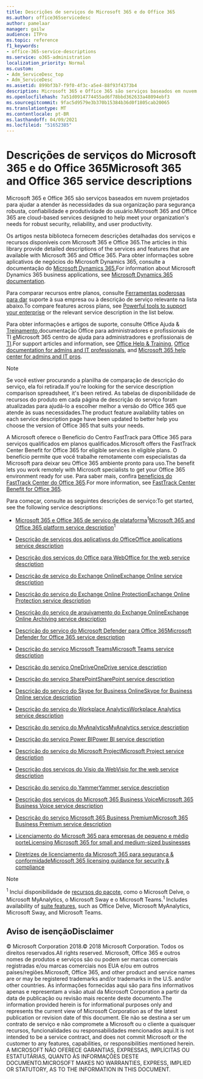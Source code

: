 ```yaml
---
title: Descrições de serviços do Microsoft 365 e do Office 365
ms.author: office365servicedesc
author: pamelaar
manager: gailw
audience: ITPro
ms.topic: reference
f1_keywords:
- office-365-service-descriptions
ms.service: o365-administration
localization_priority: Normal
ms.custom:
- Adm_ServiceDesc_top
- Adm_ServiceDesc
ms.assetid: 899bf3b7-f9f0-4f3c-a5e4-88f93f4373b4
description: Microsoft 365 e Office 365 são serviços baseados em nuvem projetados para ajudar a atender às necessidades da sua organização para segurança robusta, confiabilidade e produtividade do usuário.
ms.openlocfilehash: 7a51d0914774455ad6f78bbd362633a48094ebf3
ms.sourcegitcommit: 9fac5d9579e3b370b15384b36d0f1805cab20065
ms.translationtype: MT
ms.contentlocale: pt-BR
ms.lasthandoff: 04/09/2021
ms.locfileid: "51652385"
---
```

# <a name="microsoft-365-and-office-365-service-descriptions"></a><span data-ttu-id="45867-103">Descrições de serviços do Microsoft 365 e do Office 365</span><span class="sxs-lookup"><span data-stu-id="45867-103">Microsoft 365 and Office 365 service descriptions</span></span> 

<span data-ttu-id="45867-104">Microsoft 365 e Office 365 são serviços baseados em nuvem projetados para ajudar a atender às necessidades da sua organização para segurança robusta, confiabilidade e produtividade do usuário.</span><span class="sxs-lookup"><span data-stu-id="45867-104">Microsoft 365 and Office 365 are cloud-based services designed to help meet your organization's needs for robust security, reliability, and user productivity.</span></span> 
  
<span data-ttu-id="45867-105">Os artigos nesta biblioteca fornecem descrições detalhadas dos serviços e recursos disponíveis com Microsoft 365 e Office 365.</span><span class="sxs-lookup"><span data-stu-id="45867-105">The articles in this library provide detailed descriptions of the services and features that are available with Microsoft 365 and Office 365.</span></span> <span data-ttu-id="45867-106">Para obter informações sobre aplicativos de negócios do Microsoft Dynamics 365, consulte a documentação do [Microsoft Dynamics 365.](/dynamics365/)</span><span class="sxs-lookup"><span data-stu-id="45867-106">For information about Microsoft Dynamics 365 business applications, see [Microsoft Dynamics 365 documentation](/dynamics365/).</span></span>

<span data-ttu-id="45867-107">Para comparar recursos entre planos, consulte [Ferramentas poderosas para dar](https://go.microsoft.com/fwlink/?LinkID=799177&amp;clcid=0x409) suporte à sua empresa ou à descrição de serviço relevante na lista abaixo.</span><span class="sxs-lookup"><span data-stu-id="45867-107">To compare features across plans, see [Powerful tools to support your enterprise](https://go.microsoft.com/fwlink/?LinkID=799177&amp;clcid=0x409) or the relevant service description in the list below.</span></span> 
  
<span data-ttu-id="45867-108">Para obter informações e artigos de suporte, consulte Office Ajuda & [Treinamento,](https://support.office.com/)documentação Office para administradores e profissionais de TI [e](/office/)Microsoft 365 centro de ajuda para administradores e profissionais de [TI](/microsoft-365/).</span><span class="sxs-lookup"><span data-stu-id="45867-108">For support articles and information, see [Office Help & Training](https://support.office.com/), [Office documentation for admins and IT professionals](/office/), and [Microsoft 365 help center for admins and IT pros](/microsoft-365/).</span></span>
  
> [!NOTE]
> <span data-ttu-id="45867-109">Se você estiver procurando a planilha de comparação de descrição do serviço, ela foi retirada.</span><span class="sxs-lookup"><span data-stu-id="45867-109">If you're looking for the service description comparison spreadsheet, it's been retired.</span></span> <span data-ttu-id="45867-110">As tabelas de disponibilidade de recursos do produto em cada página de descrição do serviço foram atualizadas para ajudá-lo a escolher melhor a versão do Office 365 que atende às suas necessidades.</span><span class="sxs-lookup"><span data-stu-id="45867-110">The product feature availability tables on each service description page have been updated to better help you choose the version of Office 365 that suits your needs.</span></span> 
  
<span data-ttu-id="45867-111">A Microsoft oferece o Benefício do Centro FastTrack para Office 365 para serviços qualificados em planos qualificados.</span><span class="sxs-lookup"><span data-stu-id="45867-111">Microsoft offers the FastTrack Center Benefit for Office 365 for eligible services in eligible plans.</span></span> <span data-ttu-id="45867-112">O benefício permite que você trabalhe remotamente com especialistas da Microsoft para deixar seu Office 365 ambiente pronto para uso.</span><span class="sxs-lookup"><span data-stu-id="45867-112">The benefit lets you work remotely with Microsoft specialists to get your Office 365 environment ready for use.</span></span> <span data-ttu-id="45867-113">Para saber mais, confira [benefícios do FastTrack Center do Office 365](/fasttrack/O365-fasttrack-benefit-for-office-365).</span><span class="sxs-lookup"><span data-stu-id="45867-113">For more information, see [FastTrack Center Benefit for Office 365](/fasttrack/O365-fasttrack-benefit-for-office-365).</span></span>
  
<span data-ttu-id="45867-114">Para começar, consulte as seguintes descrições de serviço:</span><span class="sxs-lookup"><span data-stu-id="45867-114">To get started, see the following service descriptions:</span></span>
  
- <span data-ttu-id="45867-115">[Microsoft 365 e Office 365 de serviço de plataforma](office-365-platform-service-description/office-365-platform-service-description.md)<sup>1</sup></span><span class="sxs-lookup"><span data-stu-id="45867-115">[Microsoft 365 and Office 365 platform service description](office-365-platform-service-description/office-365-platform-service-description.md)<sup>1</sup></span></span>

- [<span data-ttu-id="45867-116">Descrição de serviços dos aplicativos do Office</span><span class="sxs-lookup"><span data-stu-id="45867-116">Office applications service description</span></span>](office-applications-service-description/office-applications-service-description.md)

- [<span data-ttu-id="45867-117">Descrição dos serviços do Office para Web</span><span class="sxs-lookup"><span data-stu-id="45867-117">Office for the web service description</span></span>](office-online-service-description/office-online-service-description.md)

- [<span data-ttu-id="45867-118">Descrição de serviço do Exchange Online</span><span class="sxs-lookup"><span data-stu-id="45867-118">Exchange Online service description</span></span>](exchange-online-service-description/exchange-online-service-description.md)

- [<span data-ttu-id="45867-119">Descrição do serviço do Exchange Online Protection</span><span class="sxs-lookup"><span data-stu-id="45867-119">Exchange Online Protection service description</span></span>](exchange-online-protection-service-description/exchange-online-protection-service-description.md)

- [<span data-ttu-id="45867-120">Descrição do serviço de arquivamento do Exchange Online</span><span class="sxs-lookup"><span data-stu-id="45867-120">Exchange Online Archiving service description</span></span>](exchange-online-archiving-service-description/exchange-online-archiving-service-description.md)

- [<span data-ttu-id="45867-121">Descrição do serviço do Microsoft Defender para Office 365</span><span class="sxs-lookup"><span data-stu-id="45867-121">Microsoft Defender for Office 365 service description</span></span>](office-365-advanced-threat-protection-service-description.md)

- [<span data-ttu-id="45867-122">Descrição do serviço Microsoft Teams</span><span class="sxs-lookup"><span data-stu-id="45867-122">Microsoft Teams service description</span></span>](teams-service-description.md)

- [<span data-ttu-id="45867-123">Descrição do serviço OneDrive</span><span class="sxs-lookup"><span data-stu-id="45867-123">OneDrive service description</span></span>](onedrive-for-business-service-description.md)

- [<span data-ttu-id="45867-124">Descrição do serviço SharePoint</span><span class="sxs-lookup"><span data-stu-id="45867-124">SharePoint service description</span></span>](sharepoint-online-service-description/sharepoint-online-service-description.md)

- [<span data-ttu-id="45867-125">Descrição do serviço do Skype for Business Online</span><span class="sxs-lookup"><span data-stu-id="45867-125">Skype for Business Online service description</span></span>](skype-for-business-online-service-description/skype-for-business-online-service-description.md)

- [<span data-ttu-id="45867-126">Descrição do serviço do Workplace Analytics</span><span class="sxs-lookup"><span data-stu-id="45867-126">Workplace Analytics service description</span></span>](workplace-analytics-service-description.md)

- [<span data-ttu-id="45867-127">Descrição do serviço do MyAnalytics</span><span class="sxs-lookup"><span data-stu-id="45867-127">MyAnalytics service description</span></span>](mya-service-description.md)

- [<span data-ttu-id="45867-128">Descrição do serviço Power BI</span><span class="sxs-lookup"><span data-stu-id="45867-128">Power BI service description</span></span>](power-bi-service-description.md)

- [<span data-ttu-id="45867-129">Descrição do serviço do Microsoft Project</span><span class="sxs-lookup"><span data-stu-id="45867-129">Microsoft Project service description</span></span>](project-online-service-description/project-online-service-description.md)

- [<span data-ttu-id="45867-130">Descrição dos serviços do Visio da Web</span><span class="sxs-lookup"><span data-stu-id="45867-130">Visio for the web service description</span></span>](visio-online-service-description/visio-online-service-description.md)

- [<span data-ttu-id="45867-131">Descrição do serviço do Yammer</span><span class="sxs-lookup"><span data-stu-id="45867-131">Yammer service description</span></span>](yammer-service-description/yammer-service-description.md)

- [<span data-ttu-id="45867-132">Descrição dos serviços do Microsoft 365 Business Voice</span><span class="sxs-lookup"><span data-stu-id="45867-132">Microsoft 365 Business Voice service description</span></span>](microsoft-365-business-voice-service-description.md)

- [<span data-ttu-id="45867-133">Descrição do serviço Microsoft 365 Business Premium</span><span class="sxs-lookup"><span data-stu-id="45867-133">Microsoft 365 Business Premium service description</span></span>](microsoft-365-service-descriptions/microsoft-365-business-service-description.md)

- [<span data-ttu-id="45867-134">Licenciamento do Microsoft 365 para empresas de pequeno e médio porte</span><span class="sxs-lookup"><span data-stu-id="45867-134">Licensing Microsoft 365 for small and medium-sized businesses</span></span>](microsoft-365-service-descriptions/licensing-microsoft-365-in-smb.md)

- [<span data-ttu-id="45867-135">Diretrizes de licenciamento da Microsoft 365 para segurança & conformidade</span><span class="sxs-lookup"><span data-stu-id="45867-135">Microsoft 365 licensing guidance for security & compliance</span></span>](microsoft-365-service-descriptions/microsoft-365-tenantlevel-services-licensing-guidance/microsoft-365-security-compliance-licensing-guidance.md)


> [!NOTE]
> <span data-ttu-id="45867-136"><sup>1</sup> Inclui disponibilidade de [recursos do pacote](./office-365-platform-service-description/office-365-suite-features.md), como o Microsoft Delve, o Microsoft MyAnalytics, o Microsoft Sway e o Microsoft Teams.</span><span class="sxs-lookup"><span data-stu-id="45867-136"><sup>1</sup> Includes availability of [suite features](./office-365-platform-service-description/office-365-suite-features.md), such as Office Delve, Microsoft MyAnalytics, Microsoft Sway, and Microsoft Teams.</span></span>
  
## <a name="disclaimer"></a><span data-ttu-id="45867-137">Aviso de isenção</span><span class="sxs-lookup"><span data-stu-id="45867-137">Disclaimer</span></span>

<span data-ttu-id="45867-138">&copy; Microsoft Corporation 2018.</span><span class="sxs-lookup"><span data-stu-id="45867-138">&copy; 2018 Microsoft Corporation.</span></span> <span data-ttu-id="45867-139">Todos os direitos reservados.</span><span class="sxs-lookup"><span data-stu-id="45867-139">All rights reserved.</span></span> <span data-ttu-id="45867-140">Microsoft, Office 365 e outros nomes de produtos e serviços são ou podem ser marcas comerciais registradas e/ou marcas comerciais nos EUA e/ou em outros países/regiões.</span><span class="sxs-lookup"><span data-stu-id="45867-140">Microsoft, Office 365, and other product and service names are or may be registered trademarks and/or trademarks in the U.S. and/or other countries.</span></span> <span data-ttu-id="45867-141">As informações fornecidas aqui são para fins informativos apenas e representam a visão atual da Microsoft Corporation a partir da data de publicação ou revisão mais recente deste documento.</span><span class="sxs-lookup"><span data-stu-id="45867-141">The information provided herein is for informational purposes only and represents the current view of Microsoft Corporation as of the latest publication or revision date of this document.</span></span> <span data-ttu-id="45867-142">Ele não se destina a ser um contrato de serviço e não compromete a Microsoft ou o cliente a quaisquer recursos, funcionalidades ou responsabilidades mencionados aqui.</span><span class="sxs-lookup"><span data-stu-id="45867-142">It is not intended to be a service contract, and does not commit Microsoft or the customer to any features, capabilities, or responsibilities mentioned herein.</span></span> <span data-ttu-id="45867-143">A MICROSOFT NÃO OFERECE GARANTIAS, EXPRESSAS, IMPLÍCITAS OU ESTATUTÁRIAS, QUANTO ÀS INFORMAÇÕES DESTE DOCUMENTO.</span><span class="sxs-lookup"><span data-stu-id="45867-143">MICROSOFT MAKES NO WARRANTIES, EXPRESS, IMPLIED OR STATUTORY, AS TO THE INFORMATION IN THIS DOCUMENT.</span></span>
